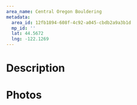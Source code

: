 ```yaml
---
area_name: Central Oregon Bouldering
metadata:
  area_id: 12fb1894-608f-4c92-a045-cbdb2a9a3b1d
  mp_id: ''
  lat: 44.5672
  lng: -122.1269
---
```

# Description

# Photos

